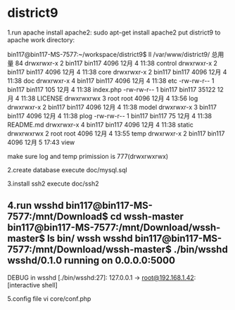 district9
=========

1.run apache
install apache2:
sudo apt-get install apache2
put district9 to apache work directory:

bin117@bin117-MS-7577:~/workspace/district9$ ll /var/www/district9/
总用量 84
drwxrwxr-x 2 bin117 bin117  4096 12月  4 11:38 control
drwxrwxr-x 2 bin117 bin117  4096 12月  4 11:38 core
drwxrwxr-x 2 bin117 bin117  4096 12月  4 11:38 doc
drwxrwxr-x 4 bin117 bin117  4096 12月  4 11:38 etc
-rw-rw-r-- 1 bin117 bin117   105 12月  4 11:38 index.php
-rw-rw-r-- 1 bin117 bin117 35122 12月  4 11:38 LICENSE
drwxrwxrwx 3 root   root    4096 12月  4 13:56 log
drwxrwxr-x 2 bin117 bin117  4096 12月  4 11:38 model
drwxrwxr-x 3 bin117 bin117  4096 12月  4 11:38 plog
-rw-rw-r-- 1 bin117 bin117    75 12月  4 11:38 README.md
drwxrwxr-x 4 bin117 bin117  4096 12月  4 11:38 static
drwxrwxrwx 2 root   root    4096 12月  4 13:55 temp
drwxrwxr-x 2 bin117 bin117  4096 12月  5 17:43 view

make sure log and temp primission is 777(drwxrwxrwx)

2.create database
execute doc/mysql.sql

3.install ssh2
execute doc/ssh2

4.run wsshd
bin117@bin117-MS-7577:/mnt/Download$ cd wssh-master
bin117@bin117-MS-7577:/mnt/Download/wssh-master$ ls bin/
wssh  wsshd
bin117@bin117-MS-7577:/mnt/Download/wssh-master$ ./bin/wsshd 
wsshd/0.1.0 running on 0.0.0.0:5000
--------------------------------------------------------------------------------
DEBUG in wsshd [./bin/wsshd:27]:
127.0.0.1 -> root@192.168.1.42: [interactive shell]

5.config file
vi core/conf.php

